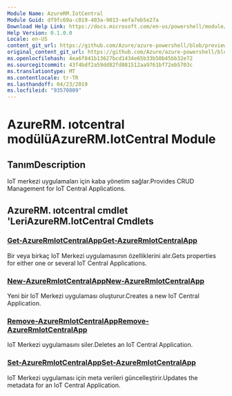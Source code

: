 ```yaml
---
Module Name: AzureRM.IotCentral
Module Guid: df9fc69a-c019-403a-9013-eefa7eb5e27a
Download Help Link: https://docs.microsoft.com/en-us/powershell/module/azurerm.iotcentral
Help Version: 0.1.0.0
Locale: en-US
content_git_url: https://github.com/Azure/azure-powershell/blob/preview/src/ResourceManager/IotCentral/Commands.IotCentral/help/AzureRM.IotCentral.md
original_content_git_url: https://github.com/Azure/azure-powershell/blob/preview/src/ResourceManager/IotCentral/Commands.IotCentral/help/AzureRM.IotCentral.md
ms.openlocfilehash: 4ea6f841b13627bcd1434e65b33b50b45bb32e72
ms.sourcegitcommit: 43f4bdf2a59dd82fd881512aa9761bf72eb5703c
ms.translationtype: MT
ms.contentlocale: tr-TR
ms.lasthandoff: 04/23/2019
ms.locfileid: "93570809"
---
```

# <span data-ttu-id="2e4c9-101">AzureRM. ıotcentral modülü</span><span class="sxs-lookup"><span data-stu-id="2e4c9-101">AzureRM.IotCentral Module</span></span>
## <span data-ttu-id="2e4c9-102">Tanım</span><span class="sxs-lookup"><span data-stu-id="2e4c9-102">Description</span></span>
<span data-ttu-id="2e4c9-103">IoT merkezi uygulamaları için kaba yönetim sağlar.</span><span class="sxs-lookup"><span data-stu-id="2e4c9-103">Provides CRUD Management for IoT Central Applications.</span></span>

## <span data-ttu-id="2e4c9-104">AzureRM. ıotcentral cmdlet 'Leri</span><span class="sxs-lookup"><span data-stu-id="2e4c9-104">AzureRM.IotCentral Cmdlets</span></span>
### [<span data-ttu-id="2e4c9-105">Get-AzureRmIotCentralApp</span><span class="sxs-lookup"><span data-stu-id="2e4c9-105">Get-AzureRmIotCentralApp</span></span>](Get-AzureRmIotCentralApp.md)
<span data-ttu-id="2e4c9-106">Bir veya birkaç IoT Merkezi uygulamasının özelliklerini alır.</span><span class="sxs-lookup"><span data-stu-id="2e4c9-106">Gets properties for either one or several IoT Central Applications.</span></span>

### [<span data-ttu-id="2e4c9-107">New-AzureRmIotCentralApp</span><span class="sxs-lookup"><span data-stu-id="2e4c9-107">New-AzureRmIotCentralApp</span></span>](New-AzureRmIotCentralApp.md)
<span data-ttu-id="2e4c9-108">Yeni bir IoT Merkezi uygulaması oluşturur.</span><span class="sxs-lookup"><span data-stu-id="2e4c9-108">Creates a new IoT Central Application.</span></span>

### [<span data-ttu-id="2e4c9-109">Remove-AzureRmIotCentralApp</span><span class="sxs-lookup"><span data-stu-id="2e4c9-109">Remove-AzureRmIotCentralApp</span></span>](Remove-AzureRmIotCentralApp.md)
<span data-ttu-id="2e4c9-110">IoT Merkezi uygulamasını siler.</span><span class="sxs-lookup"><span data-stu-id="2e4c9-110">Deletes an IoT Central Application.</span></span>

### [<span data-ttu-id="2e4c9-111">Set-AzureRmIotCentralApp</span><span class="sxs-lookup"><span data-stu-id="2e4c9-111">Set-AzureRmIotCentralApp</span></span>](Set-AzureRmIotCentralApp.md)
<span data-ttu-id="2e4c9-112">IoT Merkezi uygulaması için meta verileri güncelleştirir.</span><span class="sxs-lookup"><span data-stu-id="2e4c9-112">Updates the metadata for an IoT Central Application.</span></span>

